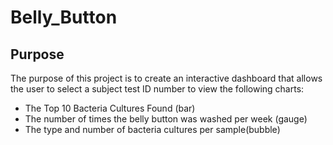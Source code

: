 # Belly_Button
## Purpose
The purpose of this project is to create an interactive dashboard that allows the user to select a subject test ID number to view the following charts:
* The Top 10 Bacteria Cultures Found (bar)
* The number of times the belly button was washed per week (gauge)
* The type and number of bacteria cultures per sample(bubble)


